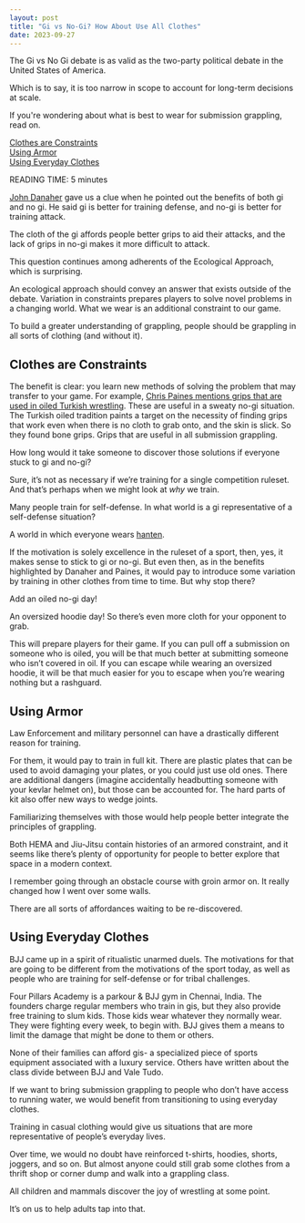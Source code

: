 ```yaml
---
layout: post
title: "Gi vs No-Gi? How About Use All Clothes"
date: 2023-09-27
---
```


The Gi vs No Gi debate is as valid as the two-party political debate in the United States of America.  

Which is to say, it is too narrow in scope to account for long-term decisions at scale.  

If you're wondering about what is best to wear for submission grappling, read on.  

[Clothes are Constraints](#clothes-are-constraints)  
[Using Armor](#using-armor)  
[Using Everyday Clothes](#using-everyday-clothes)  

READING TIME: 5 minutes

[John Danaher](https://www.facebook.com/john.danaher.96/posts/123145238101202) gave us a clue when he pointed out the benefits of both gi and no gi. He said gi is better for training defense, and no-gi is better for training attack.  

The cloth of the gi affords people better grips to aid their attacks, and the lack of grips in no-gi makes it more difficult to attack.  

This question continues among adherents of the Ecological Approach, which is surprising.  

 An ecological approach should convey an answer that exists outside of the debate. Variation in constraints prepares players to solve novel problems in a changing world. What we wear is an additional constraint to our game.  

To build a greater understanding of grappling, people should be grappling in all sorts of clothing (and without it).  

## Clothes are Constraints  

The benefit is clear: you learn new methods of solving the problem that may transfer to your game. For example, [Chris Paines mentions grips that are used in oiled Turkish wrestling](https://youtu.be/g4D0yu_jGhI?si=4OqlmPdcT78zzGT0&t=359). These are useful in a sweaty no-gi situation. The Turkish oiled tradition paints a target on the necessity of finding grips that work even when there is no cloth to grab onto, and the skin is slick. So they found bone grips. Grips that are useful in all submission grappling.  

How long would it take someone to discover those solutions if everyone stuck to gi and no-gi?

Sure, it’s not as necessary if we’re training for a single competition ruleset. And that’s perhaps when we might look at *why* we train. 

Many people train for self-defense. In what world is a gi representative of a self-defense situation?  

A world in which everyone wears [hanten](https://en.wikipedia.org/wiki/Hanten).  

If the motivation is solely excellence in the ruleset of a sport, then, yes, it makes sense to stick to gi or no-gi. But even then, as in the benefits highlighted by Danaher and Paines, it would pay to introduce some variation by training in other clothes from time to time. But why stop there?  

Add an oiled no-gi day!  

An oversized hoodie day! So there’s even more cloth for your opponent to grab.  

This will prepare players for their game. If you can pull off a submission on someone who is oiled, you will be that much better at submitting someone who isn’t covered in oil. If you can escape while wearing an oversized hoodie, it will be that much easier for you to escape when you’re wearing nothing but a rashguard.  

## Using Armor  

Law Enforcement and military personnel can have a drastically different reason for training.  

For them, it would pay to train in full kit. There are plastic plates that can be used to avoid damaging your plates, or you could just use old ones. There are additional dangers (imagine accidentally headbutting someone with your kevlar helmet on), but those can be accounted for. The hard parts of kit also offer new ways to wedge joints.  

Familiarizing themselves with those would help people better integrate the principles of grappling.  

Both HEMA and Jiu-Jitsu contain histories of an armored constraint, and it seems like there’s plenty of opportunity for people to better explore that space in a modern context.  

I remember going through an obstacle course with groin armor on. It really changed how I went over some walls.  

There are all sorts of affordances waiting to be re-discovered.  

## Using Everyday Clothes

BJJ came up in a spirit of ritualistic unarmed duels. The motivations for that are going to be different from the motivations of the sport today, as well as people who are training for self-defense or for tribal challenges.

Four Pillars Academy is a parkour & BJJ gym in Chennai, India. The founders charge regular members who train in gis, but they also provide free training to slum kids. Those kids wear whatever they normally wear. They were fighting every week, to begin with. BJJ gives them a means to limit the damage that might be done to them or others.  

None of their families can afford gis- a specialized piece of sports equipment associated with a luxury service. Others have written about the class divide between BJJ and Vale Tudo.  

If we want to bring submission grappling to people who don’t have access to running water, we would benefit from transitioning to using everyday clothes.  

Training in casual clothing would give us situations that are more representative of people’s everyday lives.  

Over time, we would no doubt have reinforced t-shirts, hoodies, shorts, joggers, and so on. But almost anyone could still grab some clothes from a thrift shop or corner dump and walk into a grappling class.  

All children and mammals discover the joy of wrestling at some point.  

It’s on us to help adults tap into that.  

